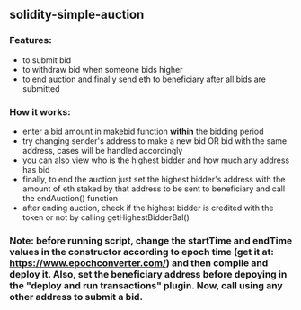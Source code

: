 ## solidity-simple-auction

### Features:
  * to submit bid
  * to withdraw bid when someone bids higher
  * to end auction and finally send eth to beneficiary after all bids are submitted 
### How it works:
  * enter a bid amount in makebid function **within** the bidding period
  * try changing sender's address to make a new bid OR bid with the same address, cases will be handled accordingly
  * you can also view who is the highest bidder and how much any address has bid
  * finally, to end the auction just set the highest bidder's address with the amount of eth staked by that address to be sent to beneficiary and call the endAuction() function
  * after ending auction, check if the highest bidder  is credited with the token or not by calling getHighestBidderBal()
### Note: before running script, change the startTime and endTime values in the constructor according to epoch time (get it at: https://www.epochconverter.com/) and then compile and deploy it. Also, set the beneficiary address before depoying in the "deploy and run transactions" plugin. Now, call using any other address to submit a bid.
